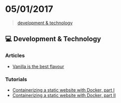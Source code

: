 # 05/01/2017

> [development & technology](#development--technology)


## :computer: Development & Technology

### Articles
- [Vanilla is the best flavour](https://medium.com/@aliafshar/vanilla-is-the-best-flavour-c1765729a06a#.q1w6ywu3y)

### Tutorials
- [Containerizing a static website with Docker, part I](http://php-and-symfony.matthiasnoback.nl/2017/01/containerizing-a-static-website-with-docker/)
- [Containerizing a static website with Docker, part II](http://php-and-symfony.matthiasnoback.nl/2017/01/containerizing-a-static-website-with-docker-part-ii/)